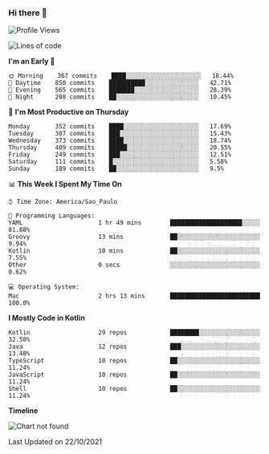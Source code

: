 ### Hi there 👋

<!--
**fernandonogueira/fernandonogueira** is a ✨ _special_ ✨ repository because its `README.md` (this file) appears on your GitHub profile.

Here are some ideas to get you started:

- 🔭 I’m currently working on ...
- 🌱 I’m currently learning ...
- 👯 I’m looking to collaborate on ...
- 🤔 I’m looking for help with ...
- 💬 Ask me about ...
- 📫 How to reach me: ...
- 😄 Pronouns: ...
- ⚡ Fun fact: ...
-->

<!--START_SECTION:waka-->
![Profile Views](http://img.shields.io/badge/Profile%20Views-0-blue)

![Lines of code](https://img.shields.io/badge/From%20Hello%20World%20I%27ve%20Written-457240%20lines%20of%20code-blue)

**I'm an Early 🐤** 

```text
🌞 Morning    367 commits    ████░░░░░░░░░░░░░░░░░░░░░   18.44% 
🌆 Daytime    850 commits    ██████████░░░░░░░░░░░░░░░   42.71% 
🌃 Evening    565 commits    ███████░░░░░░░░░░░░░░░░░░   28.39% 
🌙 Night      208 commits    ██░░░░░░░░░░░░░░░░░░░░░░░   10.45%

```
📅 **I'm Most Productive on Thursday** 

```text
Monday       352 commits    ████░░░░░░░░░░░░░░░░░░░░░   17.69% 
Tuesday      307 commits    ███░░░░░░░░░░░░░░░░░░░░░░   15.43% 
Wednesday    373 commits    ████░░░░░░░░░░░░░░░░░░░░░   18.74% 
Thursday     409 commits    █████░░░░░░░░░░░░░░░░░░░░   20.55% 
Friday       249 commits    ███░░░░░░░░░░░░░░░░░░░░░░   12.51% 
Saturday     111 commits    █░░░░░░░░░░░░░░░░░░░░░░░░   5.58% 
Sunday       189 commits    ██░░░░░░░░░░░░░░░░░░░░░░░   9.5%

```


📊 **This Week I Spent My Time On** 

```text
⌚︎ Time Zone: America/Sao_Paulo

💬 Programming Languages: 
YAML                     1 hr 49 mins        ████████████████████░░░░░   81.88% 
Groovy                   13 mins             ██░░░░░░░░░░░░░░░░░░░░░░░   9.94% 
Kotlin                   10 mins             ██░░░░░░░░░░░░░░░░░░░░░░░   7.55% 
Other                    0 secs              ░░░░░░░░░░░░░░░░░░░░░░░░░   0.62%

💻 Operating System: 
Mac                      2 hrs 13 mins       █████████████████████████   100.0%

```

**I Mostly Code in Kotlin** 

```text
Kotlin                   29 repos            ████████░░░░░░░░░░░░░░░░░   32.58% 
Java                     12 repos            ███░░░░░░░░░░░░░░░░░░░░░░   13.48% 
TypeScript               10 repos            ██░░░░░░░░░░░░░░░░░░░░░░░   11.24% 
JavaScript               10 repos            ██░░░░░░░░░░░░░░░░░░░░░░░   11.24% 
Shell                    10 repos            ██░░░░░░░░░░░░░░░░░░░░░░░   11.24%

```


**Timeline**

![Chart not found](https://raw.githubusercontent.com/fernandonogueira/fernandonogueira/master/charts/bar_graph.png) 


 Last Updated on 22/10/2021
<!--END_SECTION:waka-->
